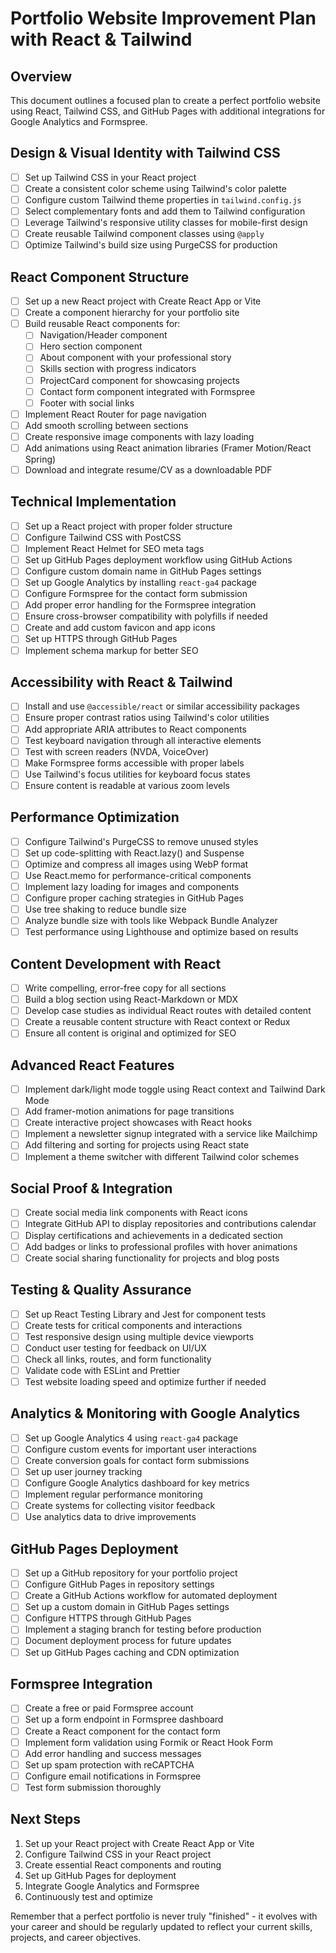# Portfolio Website Improvement Plan with React & Tailwind

## Overview
This document outlines a focused plan to create a perfect portfolio website using React, Tailwind CSS, and GitHub Pages with additional integrations for Google Analytics and Formspree.

## Design & Visual Identity with Tailwind CSS
- [ ] Set up Tailwind CSS in your React project
- [ ] Create a consistent color scheme using Tailwind's color palette
- [ ] Configure custom Tailwind theme properties in `tailwind.config.js`
- [ ] Select complementary fonts and add them to Tailwind configuration
- [ ] Leverage Tailwind's responsive utility classes for mobile-first design
- [ ] Create reusable Tailwind component classes using `@apply`
- [ ] Optimize Tailwind's build size using PurgeCSS for production

## React Component Structure
- [ ] Set up a new React project with Create React App or Vite
- [ ] Create a component hierarchy for your portfolio site
- [ ] Build reusable React components for:
  - [ ] Navigation/Header component
  - [ ] Hero section component
  - [ ] About component with your professional story
  - [ ] Skills section with progress indicators
  - [ ] ProjectCard component for showcasing projects
  - [ ] Contact form component integrated with Formspree
  - [ ] Footer with social links
- [ ] Implement React Router for page navigation
- [ ] Add smooth scrolling between sections
- [ ] Create responsive image components with lazy loading
- [ ] Add animations using React animation libraries (Framer Motion/React Spring)
- [ ] Download and integrate resume/CV as a downloadable PDF

## Technical Implementation
- [ ] Set up a React project with proper folder structure
- [ ] Configure Tailwind CSS with PostCSS
- [ ] Implement React Helmet for SEO meta tags
- [ ] Set up GitHub Pages deployment workflow using GitHub Actions
- [ ] Configure custom domain name in GitHub Pages settings
- [ ] Set up Google Analytics by installing `react-ga4` package
- [ ] Configure Formspree for the contact form submission
- [ ] Add proper error handling for the Formspree integration
- [ ] Ensure cross-browser compatibility with polyfills if needed
- [ ] Create and add custom favicon and app icons
- [ ] Set up HTTPS through GitHub Pages
- [ ] Implement schema markup for better SEO

## Accessibility with React & Tailwind
- [ ] Install and use `@accessible/react` or similar accessibility packages
- [ ] Ensure proper contrast ratios using Tailwind's color utilities
- [ ] Add appropriate ARIA attributes to React components
- [ ] Test keyboard navigation through all interactive elements
- [ ] Test with screen readers (NVDA, VoiceOver)
- [ ] Make Formspree forms accessible with proper labels
- [ ] Use Tailwind's focus utilities for keyboard focus states
- [ ] Ensure content is readable at various zoom levels

## Performance Optimization
- [ ] Configure Tailwind's PurgeCSS to remove unused styles
- [ ] Set up code-splitting with React.lazy() and Suspense
- [ ] Optimize and compress all images using WebP format
- [ ] Use React.memo for performance-critical components
- [ ] Implement lazy loading for images and components
- [ ] Configure proper caching strategies in GitHub Pages
- [ ] Use tree shaking to reduce bundle size
- [ ] Analyze bundle size with tools like Webpack Bundle Analyzer
- [ ] Test performance using Lighthouse and optimize based on results

## Content Development with React
- [ ] Write compelling, error-free copy for all sections
- [ ] Build a blog section using React-Markdown or MDX
- [ ] Develop case studies as individual React routes with detailed content
- [ ] Create a reusable content structure with React context or Redux
- [ ] Ensure all content is original and optimized for SEO

## Advanced React Features
- [ ] Implement dark/light mode toggle using React context and Tailwind Dark Mode
- [ ] Add framer-motion animations for page transitions
- [ ] Create interactive project showcases with React hooks
- [ ] Implement a newsletter signup integrated with a service like Mailchimp
- [ ] Add filtering and sorting for projects using React state
- [ ] Implement a theme switcher with different Tailwind color schemes

## Social Proof & Integration
- [ ] Create social media link components with React icons
- [ ] Integrate GitHub API to display repositories and contributions calendar
- [ ] Display certifications and achievements in a dedicated section
- [ ] Add badges or links to professional profiles with hover animations
- [ ] Create social sharing functionality for projects and blog posts

## Testing & Quality Assurance
- [ ] Set up React Testing Library and Jest for component tests
- [ ] Create tests for critical components and interactions
- [ ] Test responsive design using multiple device viewports
- [ ] Conduct user testing for feedback on UI/UX
- [ ] Check all links, routes, and form functionality
- [ ] Validate code with ESLint and Prettier
- [ ] Test website loading speed and optimize further if needed

## Analytics & Monitoring with Google Analytics
- [ ] Set up Google Analytics 4 using `react-ga4` package
- [ ] Configure custom events for important user interactions
- [ ] Create conversion goals for contact form submissions
- [ ] Set up user journey tracking
- [ ] Configure Google Analytics dashboard for key metrics
- [ ] Implement regular performance monitoring
- [ ] Create systems for collecting visitor feedback
- [ ] Use analytics data to drive improvements

## GitHub Pages Deployment
- [ ] Set up a GitHub repository for your portfolio project
- [ ] Configure GitHub Pages in repository settings
- [ ] Create a GitHub Actions workflow for automated deployment
- [ ] Set up a custom domain in GitHub Pages settings
- [ ] Configure HTTPS through GitHub Pages
- [ ] Implement a staging branch for testing before production
- [ ] Document deployment process for future updates
- [ ] Set up GitHub Pages caching and CDN optimization

## Formspree Integration
- [ ] Create a free or paid Formspree account
- [ ] Set up a form endpoint in Formspree dashboard
- [ ] Create a React component for the contact form
- [ ] Implement form validation using Formik or React Hook Form
- [ ] Add error handling and success messages
- [ ] Set up spam protection with reCAPTCHA
- [ ] Configure email notifications in Formspree
- [ ] Test form submission thoroughly

## Next Steps
1. Set up your React project with Create React App or Vite
2. Configure Tailwind CSS in your React project
3. Create essential React components and routing
4. Set up GitHub Pages for deployment
5. Integrate Google Analytics and Formspree
6. Continuously test and optimize

Remember that a perfect portfolio is never truly "finished" - it evolves with your career and should be regularly updated to reflect your current skills, projects, and career objectives.

